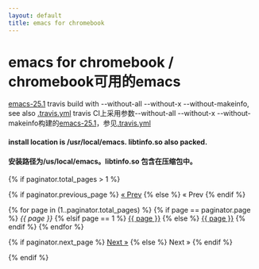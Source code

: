 ```yaml
---
layout: default
title: emacs for chromebook
---
```

# [](#header-1) emacs for chromebook / chromebook可用的emacs

[emacs-25.1](https://github.com/henglinli/build-emacs/releases/download/25.1/emacs.tar.gz) travis build with --without-all --without-x --without-makeinfo, see also [.travis.yml](https://github.com/henglinli/build-emacs/blob/master/.travis.yml)
travis CI上采用参数--without-all --without-x --without-makeinfo构建的[emacs-25.1](https://github.com/henglinli/build-emacs/releases/download/25.1/emacs.tar.gz)，参见[.travis.yml](https://github.com/henglinli/build-emacs/blob/master/.travis.yml)

#### install location is /usr/local/emacs. libtinfo.so also packed.

#### 安装路径为/us/local/emacs。libtinfo.so 包含在压缩包中。

[1]: https://github.com/henglinli/build-emacs/releases/download/25.1/emacs.tar.gz "emacs-build release"
[2]: https://github.com/henglinli/build-emacs/blob/master/.travis.yml  "emacs-build .travis.yml"

{% if paginator.total_pages > 1 %}
<div class="pagination">
  {% if paginator.previous_page %}
    <a href="{{ paginator.previous_page_path | prepend: site.baseurl | replace: '//', '/' }}">&laquo; Prev</a>
  {% else %}
    <span>&laquo; Prev</span>
  {% endif %}

  {% for page in (1..paginator.total_pages) %}
    {% if page == paginator.page %}
      <em>{{ page }}</em>
    {% elsif page == 1 %}
      <a href="{{ paginator.previous_page_path | prepend: site.baseurl | replace: '//', '/' }}">{{ page }}</a>
    {% else %}
      <a href="{{ site.paginate_path | prepend: site.baseurl | replace: '//', '/' | replace: ':num', page }}">{{ page }}</a>
    {% endif %}
  {% endfor %}

  {% if paginator.next_page %}
    <a href="{{ paginator.next_page_path | prepend: site.baseurl | replace: '//', '/' }}">Next &raquo;</a>
  {% else %}
    <span>Next &raquo;</span>
  {% endif %}
</div>
{% endif %}
